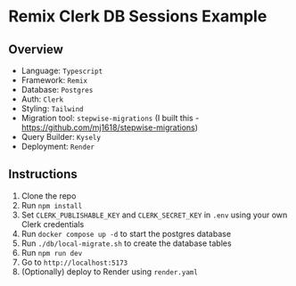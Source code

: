 # Remix Clerk DB Sessions Example

## Overview

- Language: `Typescript`
- Framework: `Remix`
- Database: `Postgres`
- Auth: `Clerk`
- Styling: `Tailwind`
- Migration tool: `stepwise-migrations` (I built this - https://github.com/mj1618/stepwise-migrations)
- Query Builder: `Kysely`
- Deployment: `Render`

## Instructions

1. Clone the repo
2. Run `npm install`
3. Set `CLERK_PUBLISHABLE_KEY` and `CLERK_SECRET_KEY` in `.env` using your own Clerk credentials
4. Run `docker compose up -d` to start the postgres database
5. Run `./db/local-migrate.sh` to create the database tables
6. Run `npm run dev`
7. Go to `http://localhost:5173`
8. (Optionally) deploy to Render using `render.yaml`
